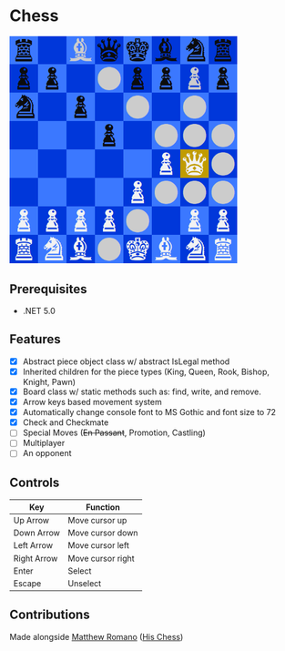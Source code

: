 # Chess

<img src="screenshot.png" width="400" />

## Prerequisites
- .NET 5.0
## Features
- [x] Abstract piece object class w/ abstract IsLegal method 
- [x] Inherited children for the piece types (King, Queen, Rook, Bishop, Knight, Pawn)
- [x] Board class w/ static methods such as: find, write, and remove. 
- [x] Arrow keys based movement system 
- [x] Automatically change console font to MS Gothic and font size to 72
- [x] Check and Checkmate
- [ ] Special Moves (~~En Passant~~, Promotion, Castling)
- [ ] Multiplayer
- [ ] An opponent

## Controls
| Key          | Function           |
| ------------ | ------------------ |
| Up Arrow     | Move cursor up     |
| Down Arrow   | Move cursor down   |
| Left Arrow   | Move cursor left   |
| Right Arrow  | Move cursor right  |
| Enter        | Select             |
| Escape       | Unselect           |
## Contributions
Made alongside [Matthew Romano](https://github.com/MatthewDRomano) ([His Chess](https://github.com/MatthewDRomano/Chess))
